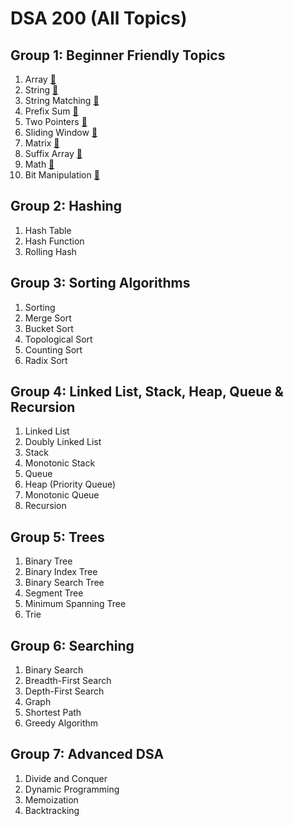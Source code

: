 # DSA 200 (All Topics)

## Group 1: Beginner Friendly Topics

1. Array [:memo:](https://github.com/ajinkyacodes/leetcode/tree/master/DSA200/src/Array)
2. String [:memo:](https://github.com/ajinkyacodes/leetcode/tree/master/DSA200/src/String)
3. String Matching [:memo:](https://github.com/ajinkyacodes/leetcode/tree/master/DSA200/src/StringMatching)
4. Prefix Sum [:memo:](https://github.com/ajinkyacodes/leetcode/tree/master/DSA200/src/PrefixSum)
5. Two Pointers [:memo:](https://github.com/ajinkyacodes/leetcode/tree/master/DSA200/src/TwoPointers)
6. Sliding Window [:memo:](https://github.com/ajinkyacodes/leetcode/tree/master/DSA200/src/SlidingWindow)
7. Matrix [:memo:](https://github.com/ajinkyacodes/leetcode/tree/master/DSA200/src/Matrix)
8. Suffix Array [:memo:](https://github.com/ajinkyacodes/leetcode/tree/master/DSA200/src/SuffixArray)
9. Math [:memo:](https://github.com/ajinkyacodes/leetcode/tree/master/DSA200/src/Math)
10. Bit Manipulation [:memo:](https://github.com/ajinkyacodes/leetcode/tree/master/DSA200/src/BitManipulation)


## Group 2: Hashing

1. Hash Table
2. Hash Function
3. Rolling Hash


## Group 3: Sorting Algorithms

1. Sorting
2. Merge Sort
3. Bucket Sort
4. Topological Sort
5. Counting Sort
6. Radix Sort


## Group 4: Linked List, Stack, Heap, Queue & Recursion

1. Linked List
2. Doubly Linked List
3. Stack
4. Monotonic Stack
5. Queue
6. Heap (Priority Queue)
7. Monotonic Queue
8. Recursion


## Group 5: Trees

1. Binary Tree
2. Binary Index Tree
3. Binary Search Tree
4. Segment Tree
5. Minimum Spanning Tree
6. Trie


## Group 6: Searching

1. Binary Search
2. Breadth-First Search
3. Depth-First Search
4. Graph
5. Shortest Path
6. Greedy Algorithm


## Group 7: Advanced DSA

1. Divide and Conquer
2. Dynamic Programming
3. Memoization
4. Backtracking 